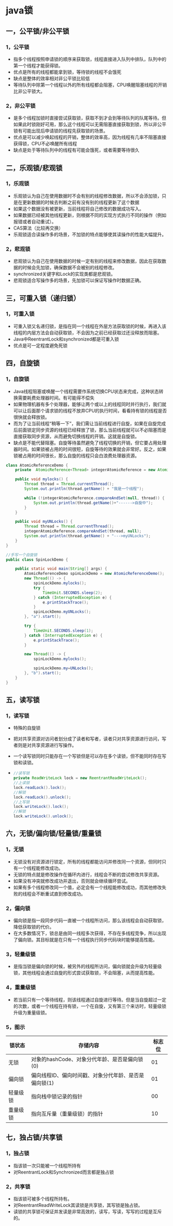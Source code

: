 # java锁

## 一，公平锁/非公平锁

### 1，公平锁

- 指多个线程按照申请锁的顺序来获取锁，线程直接进入队列中排队，队列中的第一个线程才能获得锁。
- 优点是所有的线程都能拿到锁，等待锁的线程不会饿死
- 缺点是整体的效率相对非公平锁比较低
- 等待队列中除第一个线程以外的所有线程都会阻塞，CPU唤醒阻塞线程的开销比非公平锁大。

### 2，非公平锁

- 是多个线程加锁时直接尝试获取锁，获取不到才会到等待队列的队尾等待。但如果此时锁刚好可用，那么这个线程可以无需阻塞直接获取到锁，所以非公平锁有可能出现后申请锁的线程先获取锁的场景。
- 优点是可以减少唤起线程的开销，整体的效率高，因为线程有几率不阻塞直接获得锁，CPU不必唤醒所有线程
- 缺点是处于等待队列中的线程有可能会饿死，或者需要等待很久

## 二，乐观锁/悲观锁

### 1，乐观锁

- 乐观锁认为自己在使用数据时不会有别的线程修改数据，所以不会添加锁，只是在更新数据的时候去判断之前有没有别的线程更新了这个数据
- 如果这个数据没有被更新，当前线程将自己修改的数据成功写入。
- 如果数据已经被其他线程更新，则根据不同的实现方式执行不同的操作（例如报错或者自动重试）。
- CAS算法（比较再交换）
- 乐观锁适合读操作多的场景，不加锁的特点能够使其读操作的性能大幅提升。

### 2，悲观锁

- 悲观锁认为自己在使用数据的时候一定有别的线程来修改数据，因此在获取数据的时候会先加锁，确保数据不会被别的线程修改。
- synchronized关键字和Lock的实现类都是悲观锁。
- 悲观锁适合写操作多的场景，先加锁可以保证写操作时数据正确。

## 三，可重入锁（递归锁）

### 1，可重入锁

- 可重入锁又名递归锁，是指在同一个线程在外层方法获取锁的时候，再进入该线程的内层方法会自动获取锁，不会因为之前已经获取过还没释放而阻塞。
- Java中ReentrantLock和synchronized都是可重入锁
- 优点是可一定程度避免死锁

## 四，自旋锁

### 1，自旋锁

- Java线程阻塞或唤醒一个线程需要作系统切换CPU状态来完成，这种状态转换需要耗费处理器时间。有可能得不偿失
- 如果物理机器有多个处理器，能够让两个或以上的线程同时并行执行，我们就可以让后面那个请求锁的线程不放弃CPU的执行时间，看看持有锁的线程是否很快就会释放锁。
- 而为了让当前线程“稍等一下”，我们需让当前线程进行自旋，如果在自旋完成后前面锁定同步资源的线程已经释放了锁，那么当前线程就可以不必阻塞而是直接获取同步资源，从而避免切换线程的开销。这就是自旋锁。
- 缺点是不能代替阻塞。自旋等待虽然避免了线程切换的开销，但它要占用处理器时间。如果锁被占用的时间很短，自旋等待的效果就会非常好。反之，如果锁被占用的时间很长，那么自旋的线程只会白浪费处理器资源。

~~~java
class AtomicReferenceDemo {
    private  AtomicReference<Thread> integerAtomicReference = new AtomicReference<>();

    public void mylocks() {
        Thread thread = Thread.currentThread();
        System.out.println(thread.getName() + "我是一个线程");

        while (!integerAtomicReference.compareAndSet(null, thread)) {
            System.out.println(thread.getName()+"------>自旋中");
        }
    }

    public void myUNLocks() {
        Thread thread = Thread.currentThread();
        integerAtomicReference.compareAndSet(thread, null);
        System.out.println(thread.getName() + "--->myUNLocks");
    }
}

//手写一个自旋锁
public class SpinLockDemo {

    public static void main(String[] args) {
        AtomicReferenceDemo spinLockDemo = new AtomicReferenceDemo();
        new Thread(() -> {
            spinLockDemo.mylocks();
            try {
                TimeUnit.SECONDS.sleep(2);
            } catch (InterruptedException e) {
                e.printStackTrace();
            }
            spinLockDemo.myUNLocks();
        }, "a").start();

        try {
            TimeUnit.SECONDS.sleep(1);
        } catch (InterruptedException e) {
            e.printStackTrace();
        }

        new Thread(() -> {
            spinLockDemo.mylocks();

            spinLockDemo.my=UNLocks();
        }, "b").start();
    }
}
~~~

## 五，读写锁

### 1，读写锁

- 特殊的自旋锁

- 把对共享资源对访问者划分成了读者和写者，读者只对共享资源进行访问，写者则是对共享资源进行写操作。

- 一个读写锁同时只能存在一个写锁但是可以存在多个读锁，但不能同时存在写锁和读锁。

- ```java
  //读写锁
  private ReadWriteLock lock = new ReentrantReadWriteLock();
  //上读锁
  lock.readLock().lock();
  //解锁
  lock.readLock().unlock();
  //上写锁
  lock.writeLock().lock();
  //解锁
  lock.writeLock().unlock();
  ```

## 六，无锁/偏向锁/轻量锁/重量锁

### 1，无锁

- 无锁没有对资源进行锁定，所有的线程都能访问并修改同一个资源，但同时只有一个线程能修改成功。
- 无锁的特点就是修改操作在循环内进行，线程会不断的尝试修改共享资源。
- 如果没有冲突就修改成功并退出，否则就会继续循环尝试。
- 如果有多个线程修改同一个值，必定会有一个线程能修改成功，而其他修改失败的线程会不断重试直到修改成功。

### 2，偏向锁

- 偏向锁是指一段同步代码一直被一个线程所访问，那么该线程会自动获取锁，降低获取锁的代价。
- 在大多数情况下，锁总是由同一线程多次获得，不存在多线程竞争，所以出现了偏向锁。其目标就是在只有一个线程执行同步代码块时能够提高性能。

### 3，轻量级锁

- 是指当锁是偏向锁的时候，被另外的线程所访问，偏向锁就会升级为轻量级锁，其他线程会通过自旋的形式尝试获取锁，不会阻塞，从而提高性能。

### 4，重量级锁

- 若当前只有一个等待线程，则该线程通过自旋进行等待。但是当自旋超过一定的次数，或者一个线程在持有锁，一个在自旋，又有第三个来访时，轻量级锁升级为重量级锁。

### 5，图示

| 锁状态   | 存储内容                                              | 标志位 |
| -------- | ----------------------------------------------------- | ------ |
| 无锁     | 对象的hashCode、对象分代年龄、是否是偏向锁(0)         | 01     |
| 偏向锁   | 偏向线程ID、偏向时间戳、对象分代年龄、是否是偏向锁(1) | 01     |
| 轻量级锁 | 指向栈中锁记录的指针                                  | 00     |
| 重量级锁 | 指向互斥量（重量级锁）的指针                          | 10     |

## 七，独占锁/共享锁

### 1，独占锁

- 指该锁一次只能被一个线程所持有
- 对ReentrantLock和Synchronized而言都是独占锁

### 2，共享锁

- 指该锁可被多个线程所持有。
- 对ReentrantReadWriteLock其读锁是共享锁，其写锁是独占锁。
- 读锁的共享锁可保证并发读是非常高效的，读写，写读，写写的过程是互斥的。



